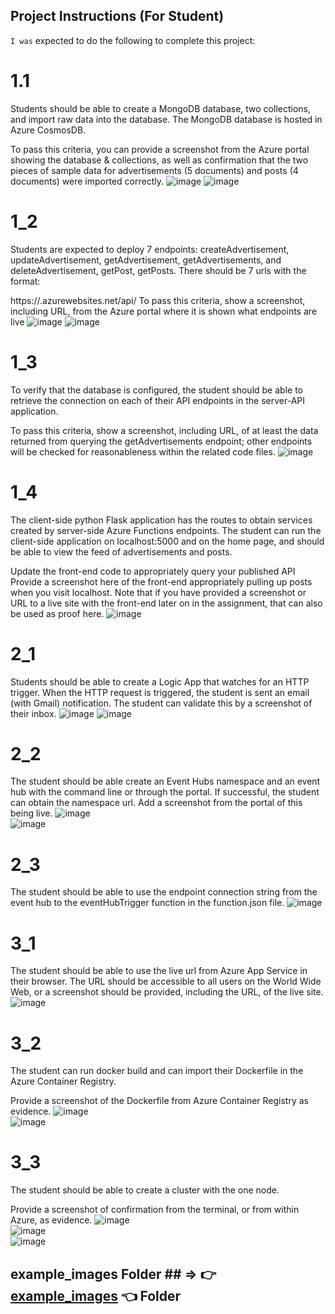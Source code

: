 ## Project Instructions (For Student)

`I was` expected to do the following to complete this project:
# 1.1 
Students should be able to create a MongoDB database, two collections, and import raw data into the database. The MongoDB database is hosted in Azure CosmosDB.

To pass this criteria, you can provide a screenshot from the Azure portal showing the database & collections, as well as confirmation that the two pieces of sample data for advertisements (5 documents) and posts (4 documents) were imported correctly.
    ![image](https://raw.githubusercontent.com/Bayurzx/neborly/master/screenhots/1_1%20advert%20import-cosmos.jpg)
    ![image](https://raw.githubusercontent.com/Bayurzx/neborly/master/screenhots/1_1%20posts%20import-cosmos.jpg)

# 1_2

Students are expected to deploy 7 endpoints: createAdvertisement, updateAdvertisement, getAdvertisement, getAdvertisements, and deleteAdvertisement, getPost, getPosts. There should be 7 urls with the format:

https://<STUDENT-APP-NAME>.azurewebsites.net/api/<endpoint>
To pass this criteria, show a screenshot, including URL, from the Azure portal where it is shown what endpoints are live
    ![image](https://raw.githubusercontent.com/Bayurzx/neborly/master/screenhots/1_2-many-fx-url.jpg)
    ![image](https://raw.githubusercontent.com/Bayurzx/neborly/master/screenhots/1_2-many-fx-url2.jpg)


# 1_3

To verify that the database is configured, the student should be able to retrieve the connection on each of their API endpoints in the server-API application.

To pass this criteria, show a screenshot, including URL, of at least the data returned from querying the getAdvertisements endpoint; other endpoints will be checked for reasonableness within the related code files.
    ![image](https://raw.githubusercontent.com/Bayurzx/neborly/master/screenhots/1_3%20getAdverisements-live.jpg)

# 1_4

The client-side python Flask application has the routes to obtain services created by server-side Azure Functions endpoints. The student can run the client-side application on localhost:5000 and on the home page, and should be able to view the feed of advertisements and posts.

Update the front-end code to appropriately query your published API
Provide a screenshot here of the front-end appropriately pulling up posts when you visit localhost. Note that if you have provided a screenshot or URL to a live site with the front-end later on in the assignment, that can also be used as proof here.
    ![image](https://raw.githubusercontent.com/Bayurzx/neborly/master/screenhots/1_4%20neighborlywebapp-flask-local.jpg)

# 2_1

Students should be able to create a Logic App that watches for an HTTP trigger. When the HTTP request is triggered, the student is sent an email (with Gmail) notification. The student can validate this by a screenshot of their inbox.
    ![image](https://raw.githubusercontent.com/Bayurzx/neborly/master/screenhots/2_1%20logicapp-trigger1.jpg)
    ![image](https://raw.githubusercontent.com/Bayurzx/neborly/master/screenhots/2_1%20logicapp-trigger2.jpg)


# 2_2

The student should be able create an Event Hubs namespace and an event hub with the command line or through the portal. If successful, the student can obtain the namespace url. Add a screenshot from the portal of this being live.
    ![image](https://raw.githubusercontent.com/Bayurzx/neborly/master/screenhots/2_2%20eventhub-namespace-url.jpg)    
    ![image](https://raw.githubusercontent.com/Bayurzx/neborly/master/screenhots/2_2%20eventhub-namespace-url2.jpg)    
    



# 2_3

The student should be able to use the endpoint connection string from the event hub to the eventHubTrigger function in the function.json file.
    ![image](https://raw.githubusercontent.com/Bayurzx/neborly/master/screenhots/2_3_event_hub_integration.jpg)    
    

# 3_1

The student should be able to use the live url from Azure App Service in their browser. The URL should be accessible to all users on the World Wide Web, or a screenshot should be provided, including the URL, of the live site.
    ![image](https://raw.githubusercontent.com/Bayurzx/neborly/master/screenhots/3_1%20neighborlywebapp-flask-live.jpg)    
    
# 3_2

The student can run docker build and can import their Dockerfile in the Azure Container Registry.

Provide a screenshot of the Dockerfile from Azure Container Registry as evidence.
    ![image](https://raw.githubusercontent.com/Bayurzx/neborly/master/screenhots/3_2%20docker_image%20ACR%20live.jpg)    
    ![image](https://raw.githubusercontent.com/Bayurzx/neborly/master/screenhots/3_2%20dockerfile-gen-acr.jpg)    
    
# 3_3

The student should be able to create a cluster with the one node.

Provide a screenshot of confirmation from the terminal, or from within Azure, as evidence.
    ![image](https://raw.githubusercontent.com/Bayurzx/neborly/master/screenhots/3_3%20Kubernetes%20services%20in%20Azure.jpg)    
    ![image](https://raw.githubusercontent.com/Bayurzx/neborly/master/screenhots/3_3%20kube-current-contexts.jpg)    
    ![image](https://raw.githubusercontent.com/Bayurzx/neborly/master/screenhots/3_3%20kube-live-deployment.jpg)    
    


## example_images Folder ## => 👉 [example_images](https://github.com/Bayurzx/neborly/tree/master/screenhots) 👈 Folder